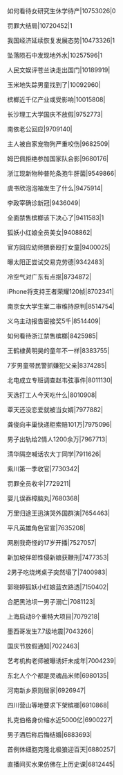 如何看待女研究生休学待产|10753026|0

罚罪大结局|10720452|1

我国经济延续恢复发展态势|10473326|1

坠落陨石中发现地外水|10257596|1

人民文娱评苍兰诀走出国门|10189919|

玉米地失踪男童找到了|10092960|

槟榔近千亿产业或受影响|10015808|

长沙理工大学国庆不放假|9752773|

南依老公回应|9709140|

主人被自家宠物狗严重咬伤|9682509|

姆巴佩拒绝参加国家队合影|9680176|

浙江现新物种普陀条孢牛肝菌|9549866|

虞书欣泡泡袖发生了什么|9475914|

李政宰确诊新冠|9436049|

全面禁售槟榔该下决心了|9411583|1

狐妖小红娘全员美女|9408862|

官方回应幼师猥亵殴打女童|9400025|

曝太阳正尝试交易克劳德|9342483|

冷空气对广东有点抠|8734872|

iPhone将支持王者荣耀120帧|8702341|

南京女大学生案二审维持原判|8514754|

义乌主动报告密接奖5千|8514409|

如何看待浙江禁售槟榔|8425985|

王鹤棣黄明昊的童年不一样|8383755|

7岁男童带民警抓嫌犯父亲|8374285|

北电成立专班调查赵韦弦事件|8011130|

天选打工人今天吃什么|8010908|

覃天还没恋爱就被当女婿|7977882|

龚俊向丰巢快递柜索赔101万|7975096|

男子出轨给2情人1200余万|7967713|

清华隔空喊话农大丁同学|7911626|

紫川第一季收官|7730342|

罚罪全员收伞|7729211|

婴儿误吞樟脑丸|7680368|

万里归途王迅演哭外国群演|7654463|

平凡英雄角色官宣|7635208|

网剧我奇怪的17岁开播|7527057|

新加坡伴郎性侵新娘获鞭刑|7477353|

2男子吃烧烤桌子突然塌了|7400983|

郭晓婷狐妖小红娘蓝衣路透|7150402|

合肥黑池坝一男子溺亡|7081123|

上海启动8个重特大项目|7079218|

墨西哥发生7.7级地震|7043266|

国庆节放假通知|7022463|

艺考机构老师被曝诱奸未成年|7004239|

东北人个个都是灵魂品米师|6980135|

河南新乡原则居家|6926947|

四川营山等地要求下架槟榔|6910868|

扎克伯格身价缩水近5000亿|6900227|

男子酒后称后悔结婚|6883693|

首例体细胞克隆北极狼迎百天|6880257|

直播间买水果仿佛在上历史课|6812445|

